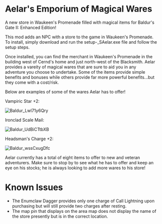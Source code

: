 # Aelar's Emporium of Magical Wares
A new store in Waukeen's Promenade filled with magical items for Baldur's Gate II: Enhanced Edition!

This mod adds an NPC with a store to the game in Waukeen's Promenade. To install, simply download and run the setup-_SAelar.exe file and follow the setup steps.

Once installed, you can find the merchant in Waukeen's Promenade in the building west of Cernd's home and just north-west of the Blacksmith. Aelar provides a vareity of magical wares that are sure to aid you in any adventure you choose to undertake. Some of the items provide simple benefits and bonuses while others provide far more powerful benefits...but they come with a cost/risk.

Below are examples of some of the wares Aelar has to offer!

Vampiric Star +2:

![Baldur_Lwl71y6Qry](https://github.com/ShadowfireAngel/Aelar-Wares/assets/73798461/f27c1b3c-3d39-41b5-9e49-b556822902f9)

Ironclad Scale Mail:

![Baldur_UdBiCTtbXB](https://github.com/ShadowfireAngel/Aelar-Wares/assets/73798461/7a1f2fb2-1e1b-4778-8003-aec873cd2fed)

Headsman's Charge +2:

![Baldur_wssCxugDfc](https://github.com/ShadowfireAngel/Aelar-Wares/assets/73798461/d55e417f-715f-4335-80e2-1042b0f3be58)

Aelar currently has a total of eight items to offer to new and veteran adventurers. Make sure to stop by to see what he has to offer and keep an eye on his stocks; he is always looking to add more wares to his store!

# Known Issues
- The Enumclaw Dagger provides only one charge of Call Lightning upon purchasing but will still provide two charges after resting.
- The map pin that displays on the area map does not display the name of the store presently but is in the correct location.
